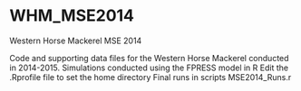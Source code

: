 # WHM_MSE2014
Western Horse Mackerel MSE 2014

Code and supporting data files for the Western Horse Mackerel conducted in 2014-2015.
Simulations conducted using the FPRESS model in R
Edit the .Rprofile file to set the home directory
Final runs in scripts MSE2014_Runs.r
